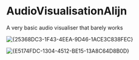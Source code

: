 # AudioVisualisationAlijn
A very basic audio visualiser that barely works

![{25368DC3-1F43-4EEA-9D46-1ACE3C838FEC}](https://github.com/user-attachments/assets/8e121413-5a49-488c-99ef-162bae81cb69)

![{E5174FDC-1304-4512-BE15-13A8C64D8B0D}](https://github.com/user-attachments/assets/657cc6b2-bc01-4829-9ec0-f8b556c57121)
